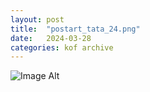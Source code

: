 ```yaml
---
layout:	post
title:	"postart_tata_24.png"
date:	2024-03-28
categories:	kof archive
---
```


![Image Alt](https://k0f.github.io/assets/postart_tata_24.png)